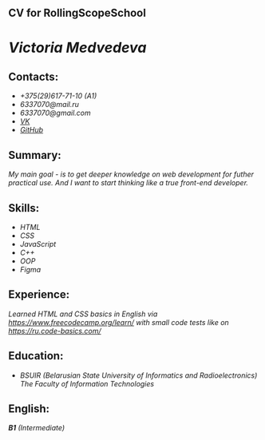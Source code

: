 ## CV for RollingScopeSchool

# _**Victoria Medvedeva**_

## Contacts:
* _+375(29)617-71-10 (A1)_
* _6337070@mail.ru_
* _6337070@gmail.com_
* _[VK](https://vk.com/medvedeva903)_
* _[GitHub](https://github.com/victory-vi)_

## Summary:
_My main goal - is to get deeper knowledge on web development for futher practical use. And I want to start thinking like a true front-end developer._

## Skills:
* _HTML_
* _CSS_
* _JavaScript_
* _C++_
* _OOP_
* _Figma_

## Experience:
_Learned HTML and CSS basics in English via https://www.freecodecamp.org/learn/ with small code tests like on https://ru.code-basics.com/_

## Education:
* _*BSUIR (Belarusian State University of Informatics and Radioelectronics)*_
_The Faculty of Information Technologies_

## English:
_**B1** (Intermediate)_
